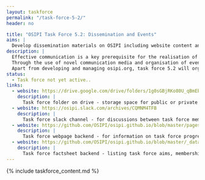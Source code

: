 ```yaml
---
layout: taskforce
permalink: "/task-force-5-2/"
header: no

title: "OSIPI Task Force 5.2: Dissemination and Events"
aims: |
  Develop dissemination materials on OSIPI including website content and events.
description: |
  Effective communication is a key prerequisite for the realisation of the aims, but also to ensure long-term sustainability of the initiative. 
  Through the use of novel communication media and organisation of events, task force 5.2 will build an active community promoting networking, communication, guidance and discussion. 
  Apart from developing and managing osipi.org, task force 5.2 will organise events such as hackathons, meetings or educational sessions on conferences.
status:
  - Task force not yet active..
links:
  - website: https://drive.google.com/drive/folders/1g0sGBjRKo80U_qBmEbFkpEgs22JxeqR2
    description: |
      Task force folder on drive - storage space for public or private documents developed by the task force.
  - website: https://osipi.slack.com/archives/CQMNM4TFB
    description: |
      Task force slack channel - for discussions between task force members.
  - website: https://github.com/OSIPI/osipi.github.io/blob/master/pages/pages-root-folder/task-force-5-2.md
    description: |
      Task force webpage backend - for information on task force progress and links to public resources.
  - website: https://github.com/OSIPI/osipi.github.io/blob/master/_data/tf/tf_5_2.yml
    description: |
      Task force factsheet backend - listing task force aims, membership, status, etc.  
---
```


{% include taskforce_content.md %}
